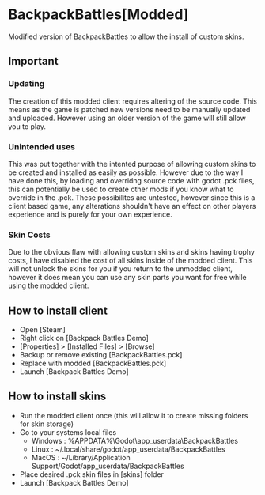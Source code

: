 # BackpackBattles[Modded]

Modified version of BackpackBattles to allow the install of custom skins.

## Important

### Updating
The creation of this modded client requires altering of the source code. This means as the game is patched new versions need to be manually updated and uploaded. However using an older version of the game will still allow you to play. 

### Unintended uses
This was put together with the intented purpose of allowing custom skins to be created and installed as easily as possible. However due to the way I have done this, by loading and overridng source code with godot .pck files, this can potentially be used to create other mods if you know what to override in the .pck. These possibilites are untested, however since this is a client based game, any alterations shouldn't have an effect on other players experience and is purely for your own experience.

### Skin Costs
Due to the obvious flaw with allowing custom skins and skins having trophy costs, I have disabled the cost of all skins inside of the modded client. This will not unlock the skins for you if you return to the unmodded client, however it does mean you can use any skin parts you want for free while using the modded client.


## How to install client
- Open [Steam]
- Right click on [Backpack Battles Demo]
- [Properties] > [Installed Files] > [Browse]
- Backup or remove existing [BackpackBattles.pck]
- Replace with modded [BackpackBattles.pck]
- Launch [Backpack Battles Demo]

## How to install skins
- Run the modded client once (this will allow it to create missing folders for skin storage)
- Go to your systems local files
  - Windows : %APPDATA%\Godot\app_userdata\BackpackBattles
  - Linux : ~/.local/share/godot/app_userdata/BackpackBattles
  - MacOS : ~/Library/Application Support/Godot/app_userdata/BackpackBattles
- Place desired .pck skin files in [skins] folder
- Launch [Backpack Battles Demo]
